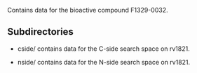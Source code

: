 Contains data for the bioactive compound F1329-0032.

## Subdirectories

- cside/ contains data for the C-side search space on rv1821.

- nside/ contains data for the N-side search space on rv1821.

